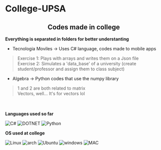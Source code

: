 # College-UPSA

<h2 align="center">Codes made in college</h2>


**Everything is separated in folders for better understanting**

- Tecnologia Moviles -> Uses C# language, codes made to mobile apps
 > Exercise 1: Plays with arrays and writes them on a Json file </br>
 > Exercise 2: Simulates a 'data_base' of a university (create student/professor and assign them to class subject)


- Algebra -> Python codes that use the numpy library
> 1 and 2 are both related to matrix </br>
> Vectors, well... It's for vectors lol


<br><br>
**Languages used so far**


![C#](https://img.shields.io/badge/C%23-239120?style=for-the-badge&logo=c-sharp&logoColor=white)
![DOTNET](https://img.shields.io/badge/.NET-5C2D91?style=for-the-badge&logo=.net&logoColor=white)
![Python](https://img.shields.io/badge/Python-14354C?style=for-the-badge&logo=python&logoColor=white)


**OS used at college**

![Linux](https://img.shields.io/badge/Linux-FCC624?style=for-the-badge&logo=linux&logoColor=black)
![arch](https://img.shields.io/badge/Arch_Linux-1793D1?style=for-the-badge&logo=arch-linux&logoColor=white)
![Ubuntu](https://img.shields.io/badge/Ubuntu-E95420?style=for-the-badge&logo=ubuntu&logoColor=white)
![windows](https://img.shields.io/badge/Windows-0078D6?style=for-the-badge&logo=windows&logoColor=white)
![MAC](https://img.shields.io/badge/mac%20os-000000?style=for-the-badge&logo=apple&logoColor=white)

